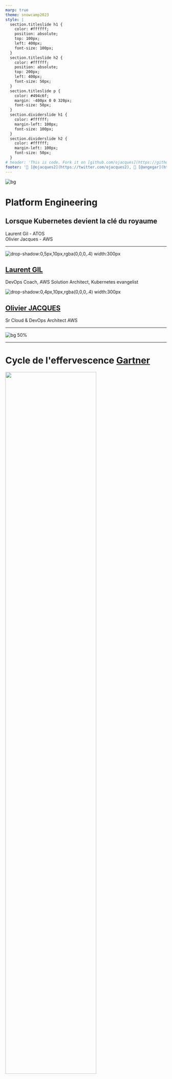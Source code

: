 ```yaml
---
marp: true
theme: snowcamp2023
style: |
  section.titleslide h1 {
    color: #ffffff;
    position: absolute;
    top: 100px;
    left: 400px;
    font-size: 100px;
  }
  section.titleslide h2 {
    color: #ffffff;
    position: absolute;
    top: 200px;
    left: 400px;
    font-size: 50px;
  }
  section.titleslide p {
    color: #494c6f;
    margin: -400px 0 0 320px;
    font-size: 50px;
  }
  section.dividerslide h1 {
    color: #ffffff;
    margin-left: 100px;
    font-size: 100px;
  }
  section.dividerslide h2 {
    color: #ffffff;
    margin-left: 100px;
    font-size: 50px;
  }
# header: 'This is code. Fork it on [github.com/ojacques](https://github.com/ojacques)'
footer: '🐤 [@ojacques2](https://twitter.com/ojacques2), 🐤 [@angegar](https://twitter.com/angegar)'
---
```


![bg](assets/sc_bg_title.jpg)

<!-- _class: titleslide -->

# Platform Engineering

## Lorsque Kubernetes devient la clé du royaume

Laurent Gil - ATOS  
Olivier Jacques - AWS

<!--
Intro:
Bonjour à tous. Vous êtes ici parce que : 
- vous voulez comprendre ce qu'est le platform engineering, pourquoi, et comment le mettre en place ? Vous êtes dans la bonne salle.
- vous créez des plateforme, et que vous aimeriez bien que tout cela suive les bonne pratiques d'ingénierie. Vous êtes dans la bonne salle
- Vous cherchez à savoir pourquoi Kubernetes est une magnifique plateforme de plateformes. Vous êtes dans la bonne salle.
- Vous pensez vous êtes trompé de salle. Restez quand même, j'ai des bonbons Kréma pour ceux qui répondent à nos questions.

- -->

---
<div class="container">
<div class="col">

![drop-shadow:0,5px,10px,rgba(0,0,0,.4) width:300px](https://media.licdn.com/dms/image/C4D03AQHAHQ3ml3xL2g/profile-displayphoto-shrink_800_800/0/1606292311924?e=1678320000&v=beta&t=C1uIawGRh8n7iVepZ48qTh0VZVZTHaZ1gCplRdcNcmk)

<!-- markdown-link-check-disable -->
## [Laurent GIL](https://www.linkedin.com/in/laurent-gil/)
<!-- markdown-link-check-enable -->

DevOps Coach,
AWS Solution Architect,
Kubernetes evangelist

</div>

<div class="col">

![drop-shadow:0,4px,10px,rgba(0,0,0,.4) width:300px](https://media.licdn.com/dms/image/D4E03AQFUu10C9Itf8A/profile-displayphoto-shrink_800_800/0/1668752660252?e=1678320000&v=beta&t=Hs8485uJGgD-VgmTWJfpv26crAxdVRFP-53wBBdBZGk)
<!-- markdown-link-check-disable -->
## [Olivier JACQUES](https://www.linkedin.com/in/olivierjacques/)
<!-- markdown-link-check-enable -->

<!--
I am Laurent. I've been working at manomano for 5 years where I had several roles,
Lead Developer, QA, and now QE.
My goal is to reduce the friction and time wasted due to an ecosystem in order to improve the developer.experience.
-->

Sr Cloud & DevOps Architect
AWS

</div>

</div>

---

![bg 50%](assets/gartner-top-10-2023.png)

<!--

SGartner a listé Platform Engineering comme l'une des tendances majeures pour 2023.

-->

---

<!-- markdown-link-check-disable -->
# Cycle de l'effervescence [Gartner](https://www.gartner.com/interactive/hc/4017202)
<!-- markdown-link-check-enable -->

<div class='center'>
<img src=assets/gartner-hype-cycle.jpg width=75%/>
</div>

---

# DevOps est ☠️ ?

![bg right 60% ](assets/tweet_devops_is_dead.jpg)

<!--
Récemment, j'ai vu passer un (des) tweet(s) disant que DevOps était mort. Je ne sais pas si c'est vrai ou non, mais je sais que le DevOps n'est pas mort. Il est juste en train de changer.

Et comme la nature a horreur du vide, il faut bien que quelqu'un prenne le relais. Et nous parlerons donc de Platform Engineering.

Ou plutôt, c'est ce que certains disent. Car, comme nous allons vous le démontrer, le platform engineering ne remplace pas DevOps, mais le complète.

Essayons ici de faire le tri.
-->

---

# Conclusion

(oui, autant partir sur la conclusion)

- Non, DevOps n'est pas mort
- Le Platform Engineering permet d'accélérer l'innovation
- Kubernetes comme plateforme de base

---

<!-- _class: dividerslide -->
![bg](assets/werner.jpg)

<br/><br/><br/><br/><br/><br/><br/>

# "You build it, you run it"
## 2016, Dr Werner Vogels, CTO AWS

<!-- 
Je voulais remettre ici cette citation de Dr Werner Vogels, CTO AWS. "You Build it, you run it". C'est important, car c'est comme cela que nous opérons à AWS. Cela dit, tout n'est pas dit dans ces 6 mots. Pour opérer ainsi, nous avons besoin de plateformes. Notre plateforme est bien évidemment AWS, avec ces plus de 200 services que nous pouvons assembler pour créer des solutions. Mais pas seulement. Nous avons aussi des plateformes construites au dessus d'AWS, par nos équipes, pour encore améliorer la productivité de nos équipes. Et c'est là que le Platform Engineering entre en jeu.
-->

---

# "You build it, you run it" - cela veut dire quoi ?

<div class='center'>
<img src=assets/devops.excalidraw.png width="80%"/>
</div>

---

# 2 pizzas pour une équipe

<div class='center'>
<img src=assets/pizza1.excalidraw.png width=50% />
</div>

---

# 2 pizzas pour une équipe

<div class='center'>
<img src=assets/pizza2.excalidraw.png width=70% />
</div>

---

# 2 pizzas pour une équipe

<div class='center'>
<img src=assets/pizza3.excalidraw.png width=50% />
</div>

---

# Solution ?

<div class='center'>
<img src=assets/devopsplatform.excalidraw.png width=60% />
</div>

---

# Les plateformes

<div class='center'>
<img src=assets/platform_auto.jpg width=70% />
</div>

<!--
Les plateformes ne sont pas nouvelles. Par exemple, dans le monde de l'automobile, les plateformes ont révolutionné la façon dont les constructeurs automobiles développent et commercialisent leurs véhicules.
Volkswagen a lancé sa plateforme MQB en 2012. Cette plateforme a permis à Volkswagen de réduire le temps de développement de ses véhicules de 30% et de réduire les coûts de développement de 20%.

Nous devons pouvoir utiliser ce concept dans le monde du cloud. Sauf que... voyons la suite.
-->

---

# Définition - Plateforme

> "Les plateformes sont un moyen de centraliser l'expertise, tout en décentralisant l'innovation au client ou l'utilisateur"

Peter Gillard-Moss, ThoughtWorks

---

# Définition - Platform Engineering

> "L'ingénierie des plateformes est la discipline qui consiste à concevoir et à créer des chaînes d'outils et des flux de travail qui permettent aux organisations d'ingénierie logicielle de disposer de capacités en libre-service à l'ère du "cloud-native". Les ingénieurs de plateforme fournissent un produit intégré, souvent appelé "plateforme interne de développement", qui couvre les besoins opérationnels de l'ensemble du cycle de vie d'une application.

[Luca Galante](https://platformengineering.org/blog/what-is-platform-engineering)

---

# Pourquoi construire une plateforme ?

- Réduire la charge cognitive
- Augmenter la productivité
- Forcer la standardisation

> Grandir les équipes, tout en préservant ce qui permet d'être productif: l'autonomie, avec un minimum de coordination et de l'infrastructure en self-service.

<!--
Les standards ne réduisent pas la créativité, mais ils la boostent. Se mettre d'accord sur certains standards permet de booster la créativité.
-->

---

![bg 110%](assets/team_topologies.png)
![bg drop-shadow:0,4px,10px,rgba(0,0,0,.4) 55%](assets/team_topologies_book.jpg)

---

![bg](assets/sc_bg_title.jpg)

<!-- _class: titleslide -->
# Réussir une plateforme

---

# Caractéristiques d'une bonne plateforme

- Facile à adopter
- Transparente dans sa gouvernance, son fonctionnement
- Responsabilité partagée (Inner Source)
- Flexible et extensible

---

# Une plateforme

<div class='center'>
<img src=assets/platform.excalidraw.png height="130%"/>
</div>

<br/><br/>
⚠️ Une plateforme n'est pas un service

> Fournir une base de donnée "clé en main", n'est pas fournir une plateforme. C'est fournir un service.

---

# Un service

<div class='center'>
<img src=assets/service.excalidraw.png height=130% />
</div>

<div class="container">
<div class="col">

Intéragit avec des tickets
Responsabilité séparée
Goulot d'étranglement

</div>
<div class="col">

Peu d'évolution
Pas d'extension
Pas le choix d'adopter ou pas le service

</div>

---

![bg](assets/sc_bg_divider.jpg)

<!-- _class: titleslide -->
# Construire une plateforme
## avec Kubernetes

---

# A propos de Kubernetes

📖 Kubernetes est une plateforme open source extensible et portable pour la gestion de charges de travail (workloads) et de services conteneurisés📖

📖 Kubernetes a également été conçu pour servir de plateforme et favoriser la construction d’un écosystème de composants et d’outils facilitant le déploiement, la mise à l’échelle et la gestion des applications.📖

[source](https://kubernetes.io/fr/docs/concepts/overview/what-is-kubernetes/)

---

# Kubernetes comme plateforme framework

<!--
!!!! - Permet de changer le paradigme de pipeline (push pipeline devient pull pipeline) !!!!
- Bénéficie d'un écosystème très large permettant le monitoring, l'observabilité, la sécurité

-->

- Possède des qualités intrinsèques tel que
  - self service avec ses APIs
  - self-healing
  - robustness
- Simple d'utilisation grace à une approche déclarative
- Extensible par nature avec les controlleurs et les définitions de ressource personnalisé

---

# Qu'est ce qu'un controlleur Kubernetes

**Un controlleur traque un type de ressource définissant un état souhaité afin de faire converger la plateform vers cet état.**

Et si les ressources étaient de type infrastructure ou encore des applications internes à l'entreprise.

---

<!--
Présentation de l'écosystème qui fait de k8s un outil de choix pour réaliser une plateformz
-->
![bg left 70%](assets/platform-ci.excalidraw.png)

# Pour la CI / CD

- CI
  - JenkinsX
  - Tekton
- CD
  - ArgoCD
  - Flux

---

![bg left 70%](assets/platform-test.excalidraw.png)

# Comme plateforme de test

- kubernetes cluster virtuel (nodes et network partagés entre cluster physique et virtuel)
- Créer et détruire des environnements de teste à la volée

---

![bg left 70%](assets/platform-infra.excalidraw.png)

# Pour gérer l'infrastructure

- [Crossplane](https://www.crossplane.io/)
- [AWS ACK Controller](https://aws.amazon.com/fr/blogs/containers/aws-controllers-for-kubernetes-ack/)
- [GCP Config Connector](https://cloud.google.com/config-connector/docs/overview)

---

![bg left 70%](assets/platform-monitoring.excalidraw.png)

# Monitoring des applications

- [Grafana](https://github.com/grafana/grafana)
- [Dynatrace](https://www.dynatrace.com/)
- [Datadog](https://www.datadoghq.com/)

---

![bg left 70%](assets/platform-logging.excalidraw.png)

# Collecter les log de manière centrale

- [Fluentd](https://github.com/fluent/fluentd)
- [Loggie](https://github.com/loggie-io/loggie)

---

![bg left 70%](assets/platform-conformite.excalidraw.png)

# Gestion centralisée de la conformité

<!-- Réalisé au niveau de l'API via des webhooks -->

Instrumenter la stack Kubernetes pour forcer la conformité :

- [OPA Gatekeeper](https://github.com/open-policy-agent/gatekeeper) ([policy library](https://open-policy-agent.github.io/gatekeeper-library/website/allowedrepos))

- [Kyverno](https://github.com/kyverno/kyverno) ([policy library](https://kyverno.io/policies/?policytypes=Deployment))

---

![bg left 70%](assets/platform-securite.excalidraw.png)

# Gestion centralisée de la sécurité

- [KubeArmor](https://github.com/kubearmor/kubearmor) : at the system level
- [Trivy-Operator](https://github.com/aquasecurity/trivy-operator)
  
---

![bg](assets/sc_bg_title.jpg)

<!-- _class: titleslide -->

# Les bénéfices

---

# Facilité d'intégration avec des outils internes

- Créer des définitions de ressource personnalisées
- Créer des controlleurs personnalisées permettant de piloter des outils internes

<!--
(ex: renseigner une base de référence d'application à partir de resources de type déploiment) 
-->

---

# Opérabilité

- Une seul language pour gérer une multitude de problèmes (infrastructure, application, monitoring ...)
- Une CLI commune à toutes les applications pour la recherche de problèmes
- Des fonctionnalités standards utilisés par toutes les équipes
- Portables à travers les clouds providers

---

![bg right 99%](assets/pipelines.excalidraw.png)

# Améliorer le temps de reprise après sinistre

## Habituellement

<!-- 
- Cycle de vie infra séparé du cycle de vie de l'application
- Packagé séparément
- Utilise des languages différents => charge cognitive
- Dépendance entre pipeline (ex: storage, database, DNS,...)
 -->

- un pipeline pour l'infrastructure
- un pipeline pour l'applications

## Avec Kubernetes comme plateforme

<!--
- K8s et sa capacité à être étendu via des controlleurs
  résoud ces problèmes.

-->

- un seul pipeline pour l'**infrastructure + application**.
- atomicité du déploiement
- **universal control plane**

---

![bg left 90%](assets/pullpipeline.excalidraw.png)

# Passer des pipelines push au pull

<!--
- sécurité:
-   Sur un pipeline push les agents de l'orchestrateur ont souvent des droits étendus. Sur un pipeline pull, c'est l'environnement cible qui a des droits sur la CI.
- Pipeline push scale mal à travers plusieurs clusters
- YAML syntax permet d'utiliser le patterne app of app, ce qui permet de démarrer tout un cluster à partir d'un application bootstrap (mettre un example argocd)
-->

- Amélioration de la sécurité
- Scalabilité des chaînes de déploiement
- Utilisation d'**outils GitOps** (Flux, Rancher Fleet, ArgoCD)

---

# Gestion des permissions

- Simplification de la gestion des permissions des utilisateurs
- Simplification de la gestion des permissions dans les pipelines

<!--
Developers should be able to deploy and run their apps and services end to end. “You build it, you run it”. True DevOps.
-->

---

# Littérature
<br/><br/><br/><br/><br/><br/><br/><br/><br/><br/><br/><br/><br/><br/><br/>

![drop-shadow:0,4px,10px,rgba(0,0,0,.4) bg 40%](assets/team_topologies_book.jpg)
![drop-shadow:0,4px,10px,rgba(0,0,0,.4) bg 40%](assets/platform_strategy.png)

---

![Sponsors bg 100%](assets/sponsors.drawio.png)

---

![bg](assets/sc_bg_end.jpg)

<!-- _class: titleslide -->

# Merci

## 🐤 @ojacques2 🐤 @angegar

<br/><br/><br/><br/><br/><br/><br/><br/>

![QR code](assets/qr_code.png)
